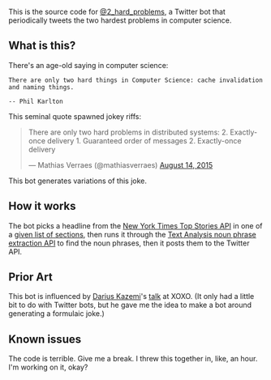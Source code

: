 This is the source code for [@2_hard_problems](https://twitter.com/2_hard_problems), a Twitter bot that periodically tweets the two hardest problems in computer science.

## What is this?

There's an age-old saying in computer science:

```
There are only two hard things in Computer Science: cache invalidation and naming things.

-- Phil Karlton
```

This seminal quote spawned jokey riffs:

<blockquote class="twitter-tweet" lang="en"><p lang="en" dir="ltr">There are only two hard problems in distributed systems: 2. Exactly-once delivery 1. Guaranteed order of messages 2. Exactly-once delivery</p>&mdash; Mathias Verraes (@mathiasverraes) <a href="https://twitter.com/mathiasverraes/status/632260618599403520">August 14, 2015</a></blockquote>

<script async src="//platform.twitter.com/widgets.js" charset="utf-8">
</script>

This bot generates variations of this joke.

## How it works

The bot picks a headline from the [New York Times Top Stories API](http://developer.nytimes.com/docs/top_stories_api/) in one of a [given list of sections](https://github.com/thenickcox/two_hardest_problems/blob/master/index.js#L25-L35), then runs it through the [Text Analysis noun phrase extraction API](https://market.mashape.com/textanalysis/textanalysis#textblob-noun-phrase-extraction) to find the noun phrases, then it posts them to the Twitter API.

## Prior Art

This bot is influenced by [Darius Kazemi]((https://twitter.com/tinysubversions))'s [talk](https://www.youtube.com/watch?v=l_F9jxsfGCw) at XOXO. (It only had a little bit to do with Twitter bots, but he gave me the idea to make a bot around generating a formulaic joke.)

## Known issues

The code is terrible. Give me a break. I threw this together in, like, an hour. I'm working on it, okay?
